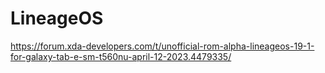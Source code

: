# LineageOS
https://forum.xda-developers.com/t/unofficial-rom-alpha-lineageos-19-1-for-galaxy-tab-e-sm-t560nu-april-12-2023.4479335/
